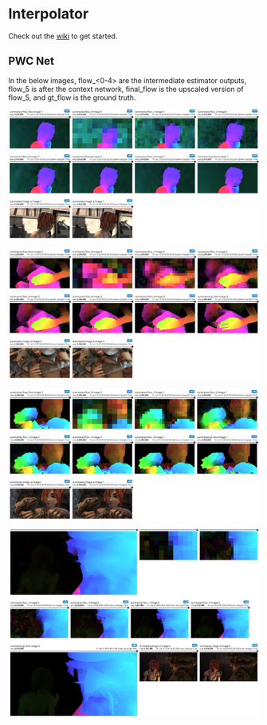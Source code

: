 # Interpolator

Check out the [wiki](https://github.com/NeedsMorePie/interpolator/wiki) to get started.

## PWC Net

In the below images, flow_<0-4> are the intermediate estimator outputs, flow_5 is after the context network, final_flow is the upscaled version of flow_5, and gt_flow is the ground truth.

![alt text is for people with bad internet](https://raw.githubusercontent.com/NeedsMorePie/interpolator/master/docs/image1.png)

![alt text is for people with bad internet](https://raw.githubusercontent.com/NeedsMorePie/interpolator/master/docs/image2.png)

![alt text is for people with bad internet](https://raw.githubusercontent.com/NeedsMorePie/interpolator/master/docs/image8.png)

![alt text is for people with bad internet](https://raw.githubusercontent.com/NeedsMorePie/interpolator/master/docs/image13.png)
